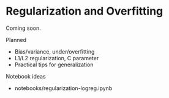 # Regularization and Overfitting

Coming soon.

Planned
- Bias/variance, under/overfitting
- L1/L2 regularization, C parameter
- Practical tips for generalization

Notebook ideas
- notebooks/regularization-logreg.ipynb
